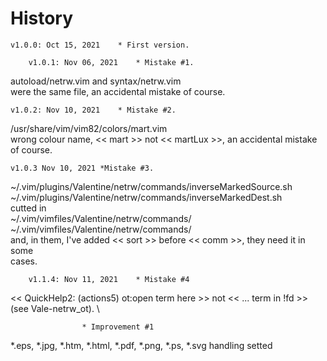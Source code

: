 # History

	v1.0.0: Oct 15, 2021	* First version.

        v1.0.1: Nov 06, 2021    * Mistake #1. 
autoload/netrw.vim and syntax/netrw.vim \
were the same file, an accidental mistake of course.

	v1.0.2: Nov 10, 2021	* Mistake #2.
/usr/share/vim/vim82/colors/mart.vim \
wrong colour name,  << mart >>  not  << martLux >>, an  accidental mistake of
course.

	v1.0.3 Nov 10, 2021	*Mistake #3.
~/.vim/plugins/Valentine/netrw/commands/inverseMarkedSource.sh \
~/.vim/plugins/Valentine/netrw/commands/inverseMarkedDest.sh \
cutted in \
~/.vim/vimfiles/Valentine/netrw/commands/ \
~/.vim/vimfiles/Valentine/netrw/commands/ \
and, in them, I've added << sort >>  before  << comm >>, they need it in some \
cases.

		v1.1.4: Nov 11, 2021	* Mistake #4
<< QuickHelp2: (actions5) ot:open term here >> not << ... term in !fd >> \
(see Vale-netrw_ot). \

					* Improvement #1
*.eps, *.jpg, *.htm, *.html, *.pdf, *.png, *.ps, *.svg  handling setted

